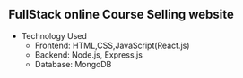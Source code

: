 ## FullStack online Course Selling website
- Technology Used
    - Frontend: HTML,CSS,JavaScript(React.js)
    - Backend: Node.js, Express.js
    - Database: MongoDB
